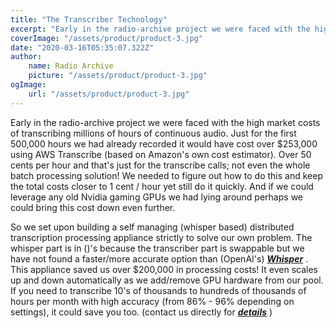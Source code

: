 ```yaml
---
title: "The Transcriber Technology"
excerpt: "Early in the radio-archive project we were faced with the high market costs of transcribing millions of hours of continuous audio."
coverImage: "/assets/product/product-3.jpg"
date: "2020-03-16T05:35:07.322Z"
author: 
    name: Radio Archive
    picture: "/assets/product/product-3.jpg"
ogImage: 
    url: "/assets/product/product-3.jpg"
---
```


Early in the radio-archive project we were faced with the high market costs of transcribing millions of hours of continuous audio. Just for the first 500,000 hours we had already recorded it would have cost over $253,000 using AWS Transcribe (based on Amazon's own cost estimator). Over 50 cents per hour and that's just for the transcribe calls; not even the whole batch processing solution! We needed to figure out how to do this and keep the total costs closer to 1 cent / hour yet still do it quickly. And if we could leverage any old Nvidia gaming GPUs we had lying around perhaps we could bring this cost down even further.

So we set upon building a self managing (whisper based) distributed transcription processing appliance strictly to solve our own problem. The whisper part is in ()'s because the transcriber part is swappable but we have not found a faster/more accurate option than (OpenAI's) ***[Whisper](https://cdn.openai.com/papers/whisper.pdf)*** . This appliance saved us over $200,000 in processing costs! It even scales up and down automatically as we add/remove GPU hardware from our pool. If you need to transcribe 10's of thousands to hundreds of thousands of hours per month with high accuracy (from 86% - 96% depending on settings), it could save you too. (contact us directly for ***[details](https://s3.amazonaws.com/radio-archive.org.site/transcribe.html)*** )
